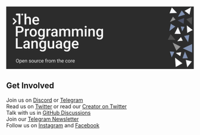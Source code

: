 ![Open Source](https://github.com/thelang-io/.github/blob/main/images/banner.jpg)

## Get Involved

Join us on [Discord](https://discord.gg/CTMM583G7V) or [Telegram](https://t.me/thelang_io) \
Read us on [Twitter](https://twitter.com/thelang_io) or read our [Creator on Twitter](https://twitter.com/aarondelasy) \
Talk with us in [GitHub Discussions](https://github.com/thelang-io/the/discussions) \
Join our [Telegram Newsletter](https://t.me/thelang_ann) \
Follow us on [Instagram](https://www.instagram.com/thelang_io/) and [Facebook](https://www.facebook.com/thelang.io)
